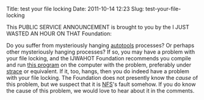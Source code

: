 Title: test your file locking
Date: 2011-10-14 12:23
Slug: test-your-file-locking

This PUBLIC SERVICE ANNOUNCEMENT is brought to you by the I JUST
WASTED AN HOUR ON THAT Foundation:

Do you suffer from mysteriously hanging
[autotools](http://www.gnu.org/software/automake/manual/html_node/Autotools-Introduction.html)
processes? Or perhaps other mysteriously hanging processes? If so, you
may have a problem with your file locking, and the IJWAHOT Foundation
recommends you compile and run
[this program](https://research.owlfolio.org/scratchpad/test_locks.c) on the computer with the
problem, preferably under [strace](http://linux.die.net/man/1/strace)
or equivalent. If it, too, hangs, then you do indeed have a problem
with your file locking. The Foundation does not presently know the
*cause* of this problem, but we suspect that it is
[NFS](http://en.wikipedia.org/wiki/Network_File_System_%28protocol%29)'s
fault somehow. If you do know the cause of this problem, we would love
to hear about it in the comments.
